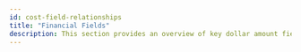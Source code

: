 ```yaml
---
id: cost-field-relationships
title: "Financial Fields"
description: This section provides an overview of key dollar amount fields typically found in claims data sources, and how they can be interpreted. 
---
```

